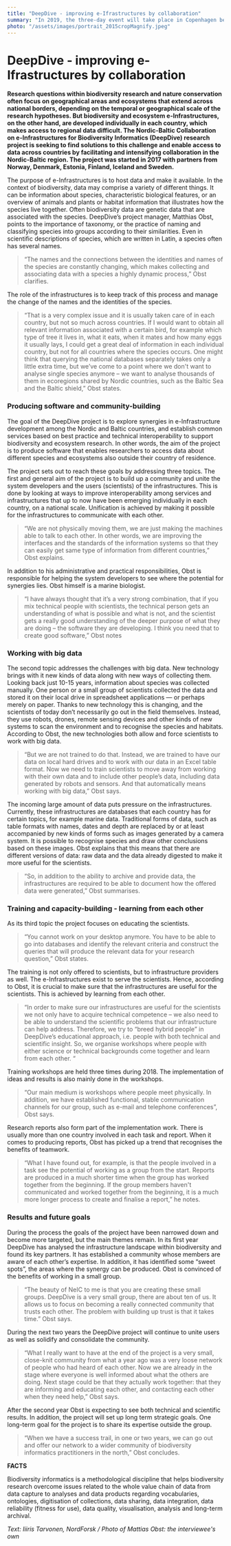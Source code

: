 ```yaml
---
title: "DeepDive - improving e-Ifrastructures by collaboration"
summary: "In 2019, the three-day event will take place in Copenhagen between 14- 16th May. NeIC2019 will be hosted by NeIC and DeiC, and organised in collaboration with CSC, RHnet, SNIC and UNINETT Sigma2."
photo: "/assets/images/portrait_2015cropMagnify.jpeg"
---
```


DeepDive - improving e-Ifrastructures by collaboration
===========================

**Research questions within biodiversity research and nature conservation often focus on geographical areas and ecosystems that extend
across national borders, depending on the temporal or geographical scale of the research hypotheses. But biodiversity and ecosystem
e-Infrastructures, on the other hand, are developed individually in each country, which makes access to regional data difficult. The 
Nordic-Baltic Collaboration on e-Infrastructures for Biodiversity Informatics (DeepDive) research project is seeking to find solutions 
to this challenge and enable access to data across countries by facilitating and intensifying collaboration in the Nordic-Baltic region. 
The project was started in 2017 with partners from Norway, Denmark, Estonia, Finland, Iceland and Sweden.**

The purpose of e-Infrastructures is to host data and make it available. In the context of biodiversity, data may comprise a variety of 
different things. It can be information about species, characteristic biological features, or an overview of animals and plants or 
habitat information that illustrates how the species live together. Often biodiversity data are genetic data that are associated with 
the species. DeepDive’s project manager, Matthias Obst, points to the importance of taxonomy, or the practice of naming and classifying 
species into groups according to their similarities. Even in scientific descriptions of species, which are written in Latin, a species
often has several names. 

> “The names and the connections between the identities and names of the species are constantly changing, which makes collecting and 
> associating data with a species a highly dynamic process,” Obst clarifies.

The role of the infrastructures is to keep track of this process and manage the change of the names and the identities of the species. 

> “That is a very complex issue and it is usually taken care of in each country, but not so much across countries. If I would want to 
> obtain all relevant information associated with a certain bird, for example which type of tree it lives in, what it eats, when it
> mates and how many eggs it usually lays, I could get a great deal of information in each individual country, but not for all countries
> where the species occurs. One might think that querying the national databases separately takes only a little extra time, but we’ve
> come to a point where we don't want to analyse single species anymore – we want to analyse thousands of them in ecoregions shared by
> Nordic countries, such as the Baltic Sea and the Baltic shield,” Obst states.

### Producing software and community-building

The goal of the DeepDive project is to explore synergies in e-Infrastructure development among the Nordic and Baltic countries, and 
establish common services based on best practice and technical interoperability to support biodiversity and ecosystem research. In other
words, the aim of the project is to produce software that enables researchers to access data about different species and ecosystems also
outside their country of residence. 

The project sets out to reach these goals by addressing three topics. The first and general aim of the project is to build up a community and unite the system developers and the users (scientists) of the infrastructures. This is done by looking at ways to improve 
interoperability among services and infrastructures that up to now have been emerging individually in each country, on a national scale.
Unification is achieved by making it possible for the infrastructures to communicate with each other. 

> “We are not physically moving them, we are just making the machines able to talk to each other. In other words, we are improving the 
> interfaces and the standards of the information systems so that they can easily get same type of information from different
> countries,” Obst explains.

In addition to his administrative and practical responsibilities, Obst is responsible for helping the system developers to see where the
potential for synergies lies. Obst himself is a marine biologist. 

> “I have always thought that it’s a very strong combination, that if you mix technical people with scientists, the technical person
> gets an understanding of what is possible and what is not, and the scientist gets a really good understanding of the deeper purpose of
> what they are doing – the software they are developing. I think you need that to create good software,” Obst notes

### Working with big data

The second topic addresses the challenges with big data. New technology brings with it new kinds of data along with new ways of 
collecting them. Looking back just 10-15 years, information about species was collected manually. One person or a small group of 
scientists collected the data and stored it on their local drive in spreadsheet applications — or perhaps merely on paper. Thanks to 
new technology this is changing, and the scientists of today don’t necessarily go out in the field themselves. Instead, they use robots,
drones, remote sensing devices and other kinds of new systems to scan the environment and to recognise the species and habitats.
According to Obst, the new technologies both allow and force scientists to work with big data.

> “But we are not trained to do that. Instead, we are trained to have our data on local hard drives and to work with our data in an
> Excel table format. Now we need to train scientists to move away from working with their own data and to include other people’s data,
> including data generated by robots and sensors. And that automatically means working with big data,” Obst says.

The incoming large amount of data puts pressure on the infrastructures. Currently, these infrastructures are databases that each country
has for certain topics, for example marine data. Traditional forms of data, such as table formats with names, dates and depth are 
replaced by or at least accompanied by new kinds of forms such as images generated by a camera system. It is possible to recognise 
species and draw other conclusions based on these images. Obst explains that this means that there are different versions of data: raw 
data and the data already digested to make it more useful for the scientists. 

> “So, in addition to the ability to archive and provide data, the infrastructures are required to be able to document how the offered 
> data were generated,” Obst summarises. 

### Training and capacity-building - learning from each other

As its third topic the project focuses on educating the scientists. 

> “You cannot work on your desktop anymore. You have to be able to go into databases and identify the relevant criteria and construct
> the queries that will produce the relevant data for your research question,” Obst states.  

The training is not only offered to scientists, but to infrastructure providers as well. The e-Infrastructures exist to serve the 
scientists. Hence, according to Obst, it is crucial to make sure that the infrastructures are useful for the scientists. This is 
achieved by learning from each other.

> “In order to make sure our infrastructures are useful for the scientists we not only have to acquire technical competence – we also 
> need to be able to understand the scientific problems that our infrastructure can help address. Therefore, we try to “breed hybrid 
> people” in DeepDive’s educational approach, i.e. people with both technical and scientific insight. So, we organise workshops where
> people with either science or technical backgrounds come together and learn from each other. “

Training workshops are held three times during 2018. The implementation of ideas and results is also mainly done in the workshops. 

> “Our main medium is workshops where people meet physically. In addition, we have established functional, stable communication channels
> for our group, such as e-mail and telephone conferences”, Obst says.

Research reports also form part of the implementation work. There is usually more than one country involved in each task and report. 
When it comes to producing reports, Obst has picked up a trend that recognises the benefits of teamwork. 

> “What I have found out, for example, is that the people involved in a task see the potential of working as a group from the start. 
> Reports are produced in a much shorter time when the group has worked together from the beginning. If the group members haven't 
> communicated and worked together from the beginning, it is a much more longer process to create and finalise a report,” he notes.

### Results and future goals

During the process the goals of the project have been narrowed down and become more targeted, but the main themes remain. In its first 
year DeepDive has analysed the infrastructure landscape within biodiversity and found its key partners. It has established a community
whose members are aware of each other’s expertise. In addition, it has identified some “sweet spots”, the areas where the synergy can 
be produced.
Obst is convinced of the benefits of working in a small group.
 
> “The beauty of NeIC to me is that you are creating these small groups. DeepDive is a very small group, there are about ten of us. 
> It allows us to focus on becoming a really connected community that trusts each other. The problem with building up trust is that it 
> takes time.” Obst says.

During the next two years the DeepDive project will continue to unite users as well as solidify and consolidate the community. 

> “What I really want to have at the end of the project is a very small, close-knit community from what a year ago was a very loose 
> network of people who had heard of each other. Now we are already in the stage where everyone is well informed about what the others 
> are doing. Next stage could be that they actually work together: that they are informing and educating each other, and contacting each
> other when they need help,” Obst says. 

After the second year Obst is expecting to see both technical and scientific results. In addition, the project will set up long term
strategic goals. One long-term goal for the project is to share its expertise outside the group. 

> “When we have a success trail, in one or two years, we can go out and offer our network to a wider community of biodiversity
> informatics practitioners in the north,” Obst concludes.

**FACTS**

Biodiversity informatics is a methodological discipline that helps biodiversity research overcome issues related to the whole value 
chain of data from data capture to analyses and data products regarding vocabularies, ontologies, digitisation of collections, data 
sharing, data integration, data reliability (fitness for use), data quality, visualisation, analysis and long-term archival.

*Text: Iiiris Tarvonen, NordForsk / Photo of Mattias Obst: the interviewee's own*
